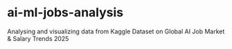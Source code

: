 # ai-ml-jobs-analysis
Analysing and visualizing data from Kaggle Dataset on Global AI Job Market &amp; Salary Trends 2025
